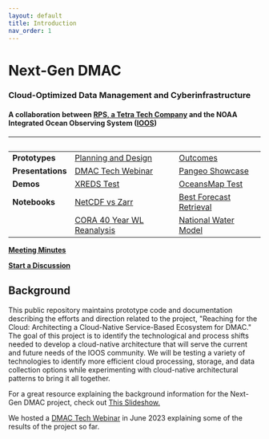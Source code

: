 ```yaml
---
layout: default
title: Introduction
nav_order: 1
---
```


# Next-Gen DMAC
### Cloud-Optimized Data Management and Cyberinfrastructure
#### A collaboration between [RPS, a Tetra Tech Company](https://www.rpsgroup.com/services/oceans-and-coastal/) and the NOAA Integrated Ocean Observing System ([IOOS](https://ioos.noaa.gov/))

| &nbsp; | &nbsp; | &nbsp; |
|-|-|-|
| **Prototypes** | [Planning and Design](prototypes/protoplan.md) | [Outcomes](prototypes/outcomes.md) |
| **Presentations** | [DMAC Tech Webinar](https://www.youtube.com/watch?v=M8E2wQk3k8A) | [Pangeo Showcase](https://discourse.pangeo.io/t/pangeo-showcase-improving-access-to-noaa-national-ocean-service-model-data-with-kerchunk-and-xpublish/3725) |
| **Demos** | [XREDS Test](https://nextgen-dev.ioos.us/xreds/) | [OceansMap Test](https://dev.oceansmap.com/maracoos/?catalog=dmac_combined) |
| **Notebooks** | [NetCDF vs Zarr](https://github.com/asascience-open/nextgen-dmac/blob/main/binder/dbofs-examples/netcdf-vs-zarr.ipynb) | [Best Forecast Retrieval](https://github.com/asascience-open/nextgen-dmac/blob/main/binder/dbofs-examples/best-forecast.ipynb) | 
| | [CORA 40 Year WL Reanalysis](https://github.com/asascience/ncdis) | [National Water Model](https://github.com/asascience-open/NWM) |

[**Meeting Minutes**](meetings.md) 

**[Start a Discussion](https://github.com/asascience-open/nextgen-dmac/discussions)**


## Background

This public repository maintains prototype code and documentation describing the efforts and direction related to the project, "Reaching for the Cloud: Architecting a Cloud-Native Service-Based Ecosystem for DMAC." The goal of this project is to identify the technological and process shifts needed to develop a cloud-native architecture that will serve the current and future needs of the IOOS community. We will be testing a variety of technologies to identify more efficient cloud processing, storage, and data collection options while experimenting with cloud-native architectural patterns to bring it all together.

For a great resource explaining the background information for the Next-Gen DMAC project, check out [This Slideshow.](https://github.com/asascience-open/nextgen-dmac/blob/main/docs/DMAC%20NextGen%20Background%20Info.pdf)

We hosted a [DMAC Tech Webinar](https://www.youtube.com/watch?v=M8E2wQk3k8A) in June 2023 explaining some of the results of the project so far.